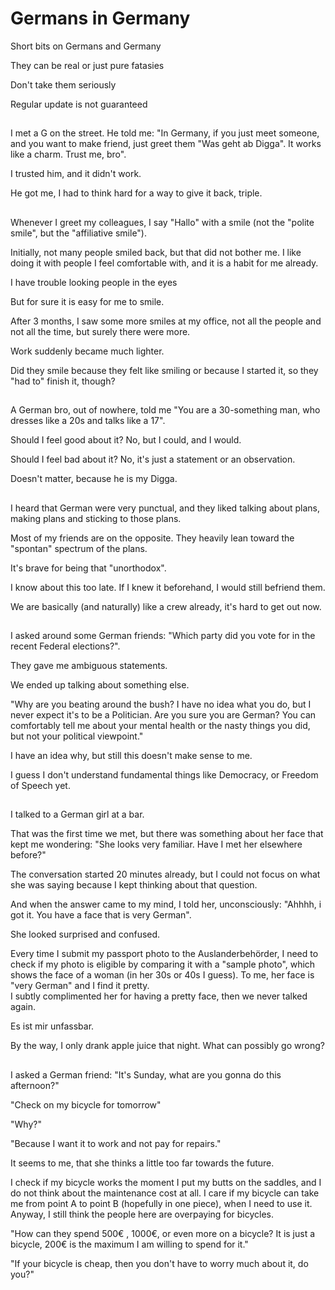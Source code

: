 
  
# Germans in Germany  
  
Short bits on Germans and Germany  
  
They can be real or just pure fatasies  
  
Don't take them seriously  
  
Regular update is not guaranteed  
  
##   
I met a G on the street. He told me: "In Germany, if you just meet someone, and you want to make friend, just greet them "Was geht ab Digga". It works like a charm. Trust me, bro".  
  
I trusted him, and it didn't work.  
  
He got me, I had to think hard for a way to give it back, triple.  
  
  
##   
Whenever I greet my colleagues, I say "Hallo" with a smile (not the "polite smile", but the "affiliative smile").  
  
Initially, not many people smiled back, but that did not bother me. I like doing it with people I feel comfortable with, and it is a habit for me already.  
  
I have trouble looking people in the eyes  
  
But for sure it is easy for me to smile.  
  
After 3 months, I saw some more smiles at my office, not all the people and not all the time, but surely there were more.  
  
Work suddenly became much lighter.  
  
Did they smile because they felt like smiling or because I started it, so they "had to" finish it, though?  
  
##   
A German bro, out of nowhere, told me "You are a 30-something man, who dresses like a 20s and talks like a 17".  
  
Should I feel good about it? No, but I could, and I would.  
  
Should I feel bad about it? No, it's just a statement or an observation.  
  
Doesn't matter, because he is my Digga.  
  
##   
I heard that German were very punctual, and they liked talking about plans, making plans and sticking to those plans.  
  
Most of my friends are on the opposite. They heavily lean toward the "spontan" spectrum of the plans.  
  
It's brave for being that "unorthodox".  
  
I know about this too late. If I knew it beforehand, I would still befriend them.  
  
We are basically (and naturally) like a crew already, it's hard to get out now.  
  
##   
I asked around some German friends: "Which party did you vote for in the recent Federal elections?".  
  
They gave me ambiguous statements.  
  
We ended up talking about something else.  
  
"Why are you beating around the bush? I have no idea what you do, but I never expect it's to be a Politician. Are you sure you are German? You can comfortably tell me about your mental health or the nasty things you did, but not your political viewpoint."  
  
I have an idea why, but still this doesn't make sense to me.  
  
I guess I don't understand fundamental things like Democracy, or Freedom of Speech yet.  
  
##   
I talked to a German girl at a bar.  
  
That was the first time we met, but there was something about her face that kept me wondering: "She looks very familiar. Have I met her elsewhere before?"  
  
The conversation started 20 minutes already, but I could not focus on what she was saying because I kept thinking about that question.  
  
And when the answer came to my mind, I told her, unconsciously: "Ahhhh, i got it. You have a face that is very German".  
  
She looked surprised and confused.  
  
Every time I submit my passport photo to the Auslanderbehörder, I need to check if my photo is eligible by comparing it with a "sample photo", which shows the face of a woman (in her 30s or 40s I guess). To me, her face is "very German" and I find it pretty.  
I subtly complimented her for having a pretty face, then we never talked again.  
  
Es ist mir unfassbar.  
  
By the way, I only drank apple juice that night. What can possibly go wrong?  
  
##   
I asked a German friend: "It's Sunday, what are you gonna do this afternoon?"  
  
"Check on my bicycle for tomorrow"  
  
"Why?"  
  
"Because I want it to work and not pay for repairs."  
  
It seems to me, that she thinks a little too far towards the future.  
  
I check if my bicycle works the moment I put my butts on the saddles, and I do not think about the maintenance cost at all. I care if my bicycle can take me from point A to point B (hopefully in one piece), when I need to use it.  
Anyway, I still think the people here are overpaying for bicycles.  
  
"How can they spend 500€ , 1000€, or even more on a bicycle? It is just a bicycle, 200€ is the maximum I am willing to spend for it."  
  
"If your bicycle is cheap, then you don't have to worry much about it, do you?"
